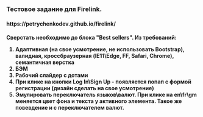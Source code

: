 <h3>Тестовое задание для Firelink.</h3>

<h4>https://petrychenkodev.github.io/firelink/<h4>
  
Сверстать необходимо до блока "Best sellers". Из требований:
1) Адаптивная (на свое усмотрение, не использовать Bootstrap), валидная, кроссбраузерная (IE11\Edge, FF, Safari, Chrome), семантичная верстка
2) БЭМ
3) Рабочий слайдер с дотами
4) При клике на кнопки Log In\Sign Up - появляется попап с формой регистрации (дизайн сделать на свое усмотрение)
5) Эмулировать переключатель языков\валют. При клике на en\fr\gm меняется цвет фона и текста у активного элемента. Такое же повевдение и с переключателем валют.
